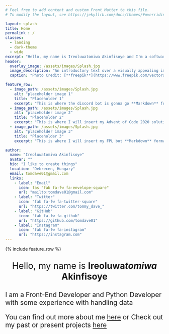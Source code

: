 ```yaml
---
# Feel free to add content and custom Front Matter to this file.
# To modify the layout, see https://jekyllrb.com/docs/themes/#overriding-theme-defaults

layout: splash
title: Home
permalink : /
classes:
  - landing
  - dark-theme
  - wide
excerpt: "Hello, my name is Ireoluwatomiwa Akinfisoye and I'm a software Engineer"
header:
  overlay_image: /assets/images/Splash.jpg
  image_description: "An introductory text over a visually appealing image"
  caption: "Photo Credit: [**freepik**](https://www.freepik.com/vectors/background)"

feature_row:
  - image_path: /assets/images/Splash.jpg
    alt: "placeholder image 1"
    title: "Placeholder 1"
    excerpt: "This is where the discord bot is gonna go **Markdown** formatting"
  - image_path: /assets/images/Splash.jpg
    alt: "placeholder image 2"
    title: "Placeholder 2"
    excerpt: "This is where I will insert my Advent of Code 2020 solutions **Markdown** formatting"
  - image_path: /assets/images/Splash.jpg
    alt: "placeholder image 3"
    title: "Placeholder 3"
    excerpt: "This is where I will insert my FPL bot **Markdown** formatting"

author:
  name: "Ireoluwatomiwa Akinfisoye"
  avatar: ""
  bio: "I like to create things"
  location: "Debrecen, Hungary"
  email: tomdave01@gmail.com
  links:
    - label: "Email"
      icon: fas "fab fa-fw fa-envelope-square"
      url: "mailto:tomdave01@gmail.com"
    - label: "Twitter"
      icon: "fab fa-fw fa-twitter-square"
      url: "https://twitter.com/tommy_dave_"
    - label: "GitHub"
      icon: "fab fa-fw fa-github"
      url: "https://github.com/tomdave01"
    - label: "Instagram"
      icon: "fab fa-fw fa-instagram"
      url: "https://instagram.com"
---
```


{% include feature_row %}

<p style="font-size: 200%; text-align: center">Hello, my name is <strong>Ireoluwa<em>tomiwa</em> Akinfisoye</strong>
<p style="font-size: 150%" >I am a Front-End Developer and Python Developer with some experience with handling data
<p style="font-size: 150%" >You can find out more about me <a href="/about">here</a> or Check out my past or present projects <a href="/projects">here</a>

<!--Switch Back to a splash Page and put three Projects that you value the most [Done (Just need to refine)]-->

<!--Make a Meme Page or Page of Songs you like to see lighten up the mood-->

<!--Make sure to move your picture to About page-->

<!--Use Snapshots of your code for feature row blocks, with a  link to the Projects page-->

<!--Find a Nice picture to use as your Splash page header image [Done]-->

<!--Link to your resume on the main page-->